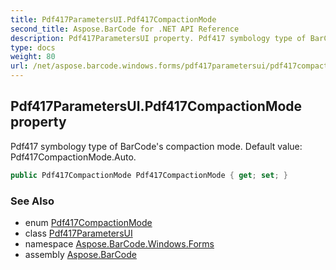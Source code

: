 ```yaml
---
title: Pdf417ParametersUI.Pdf417CompactionMode
second_title: Aspose.BarCode for .NET API Reference
description: Pdf417ParametersUI property. Pdf417 symbology type of BarCodes compaction mode. Default value Pdf417CompactionMode.Auto
type: docs
weight: 80
url: /net/aspose.barcode.windows.forms/pdf417parametersui/pdf417compactionmode/
---
```

## Pdf417ParametersUI.Pdf417CompactionMode property

Pdf417 symbology type of BarCode's compaction mode. Default value: Pdf417CompactionMode.Auto.

```csharp
public Pdf417CompactionMode Pdf417CompactionMode { get; set; }
```

### See Also

* enum [Pdf417CompactionMode](../../../aspose.barcode.generation/pdf417compactionmode/)
* class [Pdf417ParametersUI](../)
* namespace [Aspose.BarCode.Windows.Forms](../../../aspose.barcode.windows.forms/)
* assembly [Aspose.BarCode](../../../)


